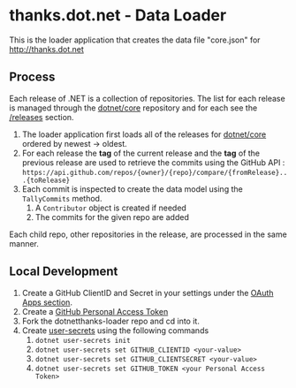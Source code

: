 # thanks.dot.net - Data Loader

This is the loader application that creates the data file "core.json" for http://thanks.dot.net

## Process

Each release of .NET is a collection of repositories. The list for each release is managed through the [dotnet/core](https://github.com/core) repository and for each see the [/releases](https://github.com/dotnet/core/releases) section.

1. The loader application first loads all of the releases for [dotnet/core](https://github.com/core/releases) ordered by newest -> oldest.
1. For each release the **tag** of the current release and the **tag** of the previous release are used to retrieve the commits using the GitHub API : `https://api.github.com/repos/{owner}/{repo}/compare/{fromRelease}...{toRelease}`
1. Each commit is inspected to create the data model using the `TallyCommits` method.
    1. A `Contributor` object is created if needed
    1. The commits for the given repo are added

Each child repo, other repositories in the release, are processed in the same manner.

## Local Development

1. Create a GitHub ClientID and Secret in your settings under the [OAuth Apps section](https://github.com/settings/developers).
1. Create a [GitHub Personal Access Token](https://github.com/settings/tokens)
1. Fork the dotnetthanks-loader repo and cd into it.
1. Create [user-secrets](https://docs.microsoft.com/aspnet/core/security/app-secrets?WT.mc_id=dotnet-00000-shboyer) using the following commands
    1. `dotnet user-secrets init`
    1. `dotnet user-secrets set GITHUB_CLIENTID <your-value>`
    1. `dotnet user-secrets set GITHUB_CLIENTSECRET <your-value>`
    1. `dotnet user-secrets set GITHUB_TOKEN <your Personal Access Token>`
